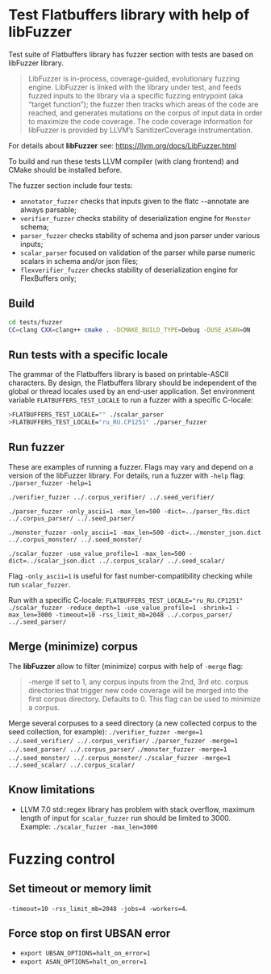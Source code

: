 # Test Flatbuffers library with help of libFuzzer

Test suite of Flatbuffers library has fuzzer section with tests are based on libFuzzer library.

> LibFuzzer is in-process, coverage-guided, evolutionary fuzzing engine.
> LibFuzzer is linked with the library under test, and feeds fuzzed inputs to the library via a specific fuzzing
> entrypoint (aka “target function”);
> the fuzzer then tracks which areas of the code are reached, and generates mutations on the corpus of input data in
> order
> to maximize the code coverage.
> The code coverage information for libFuzzer is provided by LLVM’s SanitizerCoverage instrumentation.

For details about **libFuzzer** see: https://llvm.org/docs/LibFuzzer.html

To build and run these tests LLVM compiler (with clang frontend) and CMake should be installed before.

The fuzzer section include four tests:

- `annotator_fuzzer` checks that inputs given to the flatc --annotate are always parsable;
- `verifier_fuzzer` checks stability of deserialization engine for `Monster` schema;
- `parser_fuzzer` checks stability of schema and json parser under various inputs;
- `scalar_parser` focused on validation of the parser while parse numeric scalars in schema and/or json files;
- `flexverifier_fuzzer` checks stability of deserialization engine for FlexBuffers only;

## Build

```sh
cd tests/fuzzer
CC=clang CXX=clang++ cmake . -DCMAKE_BUILD_TYPE=Debug -DUSE_ASAN=ON
```

## Run tests with a specific locale

The grammar of the Flatbuffers library is based on printable-ASCII characters.
By design, the Flatbuffers library should be independent of the global or thread locales used by an end-user
application.
Set environment variable `FLATBUFFERS_TEST_LOCALE` to run a fuzzer with a specific C-locale:

```sh
>FLATBUFFERS_TEST_LOCALE="" ./scalar_parser
>FLATBUFFERS_TEST_LOCALE="ru_RU.CP1251" ./parser_fuzzer
```

## Run fuzzer

These are examples of running a fuzzer.
Flags may vary and depend on a version of the libFuzzer library.
For details, run a fuzzer with `-help` flag: `./parser_fuzzer -help=1`

`./verifier_fuzzer ../.corpus_verifier/ ../.seed_verifier/`

`./parser_fuzzer -only_ascii=1 -max_len=500 -dict=../parser_fbs.dict ../.corpus_parser/ ../.seed_parser/`

`./monster_fuzzer -only_ascii=1 -max_len=500 -dict=../monster_json.dict ../.corpus_monster/ ../.seed_monster/`

`./scalar_fuzzer -use_value_profile=1 -max_len=500 -dict=../scalar_json.dict ../.corpus_scalar/ ../.seed_scalar/`

Flag `-only_ascii=1` is useful for fast number-compatibility checking while run `scalar_fuzzer`.

Run with a specific C-locale:
`FLATBUFFERS_TEST_LOCALE="ru_RU.CP1251" ./scalar_fuzzer -reduce_depth=1 -use_value_profile=1 -shrink=1 -max_len=3000 -timeout=10 -rss_limit_mb=2048 ../.corpus_parser/ ../.seed_parser/`

## Merge (minimize) corpus

The **libFuzzer** allow to filter (minimize) corpus with help of `-merge` flag:
> -merge
> If set to 1, any corpus inputs from the 2nd, 3rd etc. corpus directories that trigger new code coverage will be merged
> into the first corpus directory.
> Defaults to 0. This flag can be used to minimize a corpus.

Merge several corpuses to a seed directory (a new collected corpus to the seed collection, for example):
`./verifier_fuzzer -merge=1 ../.seed_verifier/ ../.corpus_verifier/`
`./parser_fuzzer -merge=1 ../.seed_parser/ ../.corpus_parser/`
`./monster_fuzzer -merge=1 ../.seed_monster/ ../.corpus_monster/`
`./scalar_fuzzer -merge=1 ../.seed_scalar/ ../.corpus_scalar/`

## Know limitations

- LLVM 7.0 std::regex library has problem with stack overflow, maximum length of input for `scalar_fuzzer` run should be
  limited to 3000.
  Example: `./scalar_fuzzer -max_len=3000`

# Fuzzing control

## Set timeout or memory limit

`-timeout=10 -rss_limit_mb=2048 -jobs=4 -workers=4`.

## Force stop on first UBSAN error

- `export UBSAN_OPTIONS=halt_on_error=1`
- `export ASAN_OPTIONS=halt_on_error=1`
